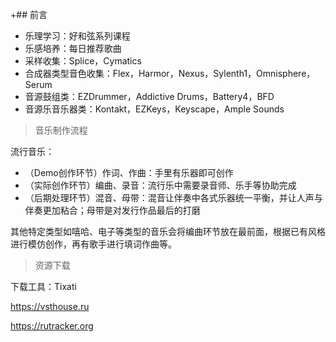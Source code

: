 +## 前言

- 乐理学习：好和弦系列课程
- 乐感培养：每日推荐歌曲
- 采样收集：Splice，Cymatics
- 合成器类型音色收集：Flex，Harmor，Nexus，Sylenth1，Omnisphere，Serum
- 音源鼓组类：EZDrummer，Addictive Drums，Battery4，BFD
- 音源乐音乐器类：Kontakt，EZKeys，Keyscape，Ample Sounds

> 音乐制作流程

流行音乐：

- （Demo创作环节）作词、作曲：手里有乐器即可创作
- （实际创作环节）编曲、录音：流行乐中需要录音师、乐手等协助完成
- （后期处理环节）混音、母带：混音让伴奏中各式乐器统一平衡，并让人声与伴奏更加粘合；母带是对发行作品最后的打磨

其他特定类型如嘻哈、电子等类型的音乐会将编曲环节放在最前面，根据已有风格进行模仿创作，再有歌手进行填词作曲等。

> 资源下载

下载工具：Tixati

https://vsthouse.ru

https://rutracker.org